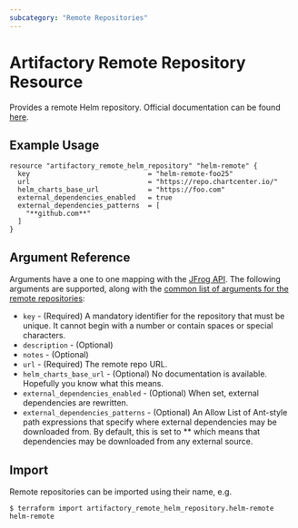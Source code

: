 ```yaml
---
subcategory: "Remote Repositories"
---
```

# Artifactory Remote Repository Resource

Provides a remote Helm repository. 
Official documentation can be found [here](https://www.jfrog.com/confluence/display/JFROG/Kubernetes+Helm+Chart+Repositories).


## Example Usage

```hcl
resource "artifactory_remote_helm_repository" "helm-remote" {
  key                             = "helm-remote-foo25"
  url                             = "https://repo.chartcenter.io/"
  helm_charts_base_url            = "https://foo.com"
  external_dependencies_enabled   = true
  external_dependencies_patterns  = [
    "**github.com**"
  ]
}
```

## Argument Reference

Arguments have a one to one mapping with the [JFrog API](https://www.jfrog.com/confluence/display/RTF/Repository+Configuration+JSON).
The following arguments are supported, along with the [common list of arguments for the remote repositories](remote.md):

* `key` - (Required) A mandatory identifier for the repository that must be unique. It cannot begin with a number or
  contain spaces or special characters.
* `description` - (Optional)
* `notes` - (Optional)
* `url` - (Required) The remote repo URL.
* `helm_charts_base_url` - (Optional) No documentation is available. Hopefully you know what this means.
* `external_dependencies_enabled` - (Optional) When set, external dependencies are rewritten.
* `external_dependencies_patterns` - (Optional) An Allow List of Ant-style path expressions that specify where external
  dependencies may be downloaded from. By default, this is set to ** which means that dependencies may be downloaded
  from any external source.

## Import

Remote repositories can be imported using their name, e.g.
```
$ terraform import artifactory_remote_helm_repository.helm-remote helm-remote
```
